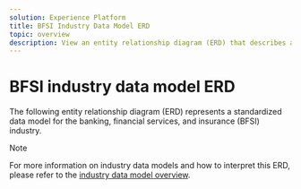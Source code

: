```yaml
---
solution: Experience Platform
title: BFSI Industry Data Model ERD
topic: overview
description: View an entity relationship diagram (ERD) that describes a standardized data model for the banking, financial services, and insurance (BFSI) industry. This data model is compatible with Experience Data Model (XDM) for use in Adobe Experience Platform.
---
```


# BFSI industry data model ERD

The following entity relationship diagram (ERD) represents a standardized data model for the banking, financial services, and insurance (BFSI) industry.

>[!NOTE]
>
>For more information on industry data models and how to interpret this ERD, please refer to the [industry data model overview](./overview.md).